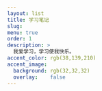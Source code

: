 ```yaml
---
layout: list
title: 学习笔记
slug: 
menu: true
order: 1
description: >
  我爱学习，学习使我快乐。
accent_color: rgb(38,139,210)
accent_image:
  background: rgb(32,32,32)
  overlay:    false
---
```

